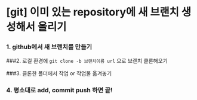 # [git] 이미 있는 repository에 새 브랜치 생성해서 올리기

### 1. github에서 새 브랜치를 만들기

###2. 로컬 환경에 `git clone -b 브랜치이름 url` 으로 브랜치 클론해오기

###3. 클론한 폴더에서 작업 or 작업물 옮겨놓기

### 4. 평소대로 add, commit push 하면 끝!

